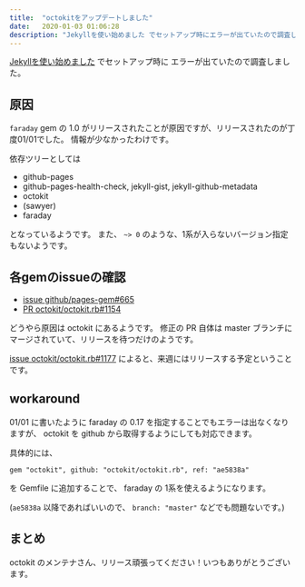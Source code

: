 ```yaml
---
title:  "octokitをアップデートしました"
date:   2020-01-03 01:06:28
description: "Jekyllを使い始めました でセットアップ時にエラーが出ていたので調査しました"
---
```


[Jekyllを使い始めました](/2020-01/introduction-of-jekyll/) でセットアップ時に
エラーが出ていたので調査しました。

## 原因

`faraday` gem の 1.0 がリリースされたことが原因ですが、リリースされたのが丁度01/01でした。
情報が少なかったわけです。

依存ツリーとしては

- github-pages
- github-pages-health-check, jekyll-gist, jekyll-github-metadata
- octokit
- (sawyer)
- faraday

となっているようです。
また、 `~> 0` のような、1系が入らないバージョン指定もないようです。

## 各gemのissueの確認

- [issue github/pages-gem#665](https://github.com/github/pages-gem/issues/665)
- [PR octokit/octokit.rb#1154](https://github.com/octokit/octokit.rb/pull/1154)

どうやら原因は octokit にあるようです。
修正の PR 自体は master ブランチにマージされていて、リリースを待つだけのようです。

[issue octokit/octokit.rb#1177](https://github.com/octokit/octokit.rb/issues/1177) によると、来週にはリリースする予定ということです。

## workaround

01/01 に書いたように faraday の 0.17 を指定することでもエラーは出なくなりますが、
octokit を github から取得するようにしても対応できます。

具体的には、

```
gem "octokit", github: "octokit/octokit.rb", ref: "ae5838a"
```

を Gemfile に追加することで、 faraday の 1系を使えるようになります。

(`ae5838a` 以降であればいいので、 `branch: "master"` などでも問題ないです。)

## まとめ

octokit のメンテナさん、リリース頑張ってください！いつもありがとうございます。
